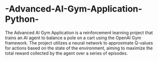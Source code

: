 # -Advanced-AI-Gym-Application-Python-
The Advanced AI Gym Application is a reinforcement learning project that trains an AI agent to balance a pole on a cart using the OpenAI Gym framework. The project utilizes a neural network to approximate Q-values for actions based on the state of the environment, aiming to maximize the total reward collected by the agent over a series of episodes.
